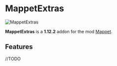 # MappetExtras

![MappetExtras](https://i.imgur.com/9N9B4kq.png)

**MappetExtras** is a **1.12.2** addon for the mod [Mappet](https://github.com/mchorse/mappet/).

## Features

//TODO
